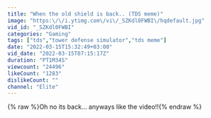 ```yaml
---
title: "When the old shield is back.. (TDS meme)"
image: "https:\/\/i.ytimg.com\/vi\/_SZKdl0FWBI\/hqdefault.jpg"
vid_id: "_SZKdl0FWBI"
categories: "Gaming"
tags: ["tds","tower defense simulator","tds meme"]
date: "2022-03-15T15:32:49+03:00"
vid_date: "2022-03-15T07:15:17Z"
duration: "PT1M34S"
viewcount: "24496"
likeCount: "1283"
dislikeCount: ""
channel: "Elite"
---
```

{% raw %}Oh no its back... anyways like the video!!{% endraw %}
